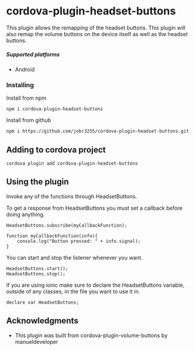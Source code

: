 # cordova-plugin-headset-buttons

This plugin allows the remapping of the headset buttons. This plugin will also remap the volume buttons on the device itself as well as the headset buttons.

##### Supported platforms
* Android

### Installing

Install from npm

```
npm i cordova-plugin-headset-buttons
```

Install from github

```
npm i https://github.com/jobr3255/cordova-plugin-headset-buttons.git
```

## Adding to cordova project

```
cordova plugin add cordova-plugin-headset-buttons
```

## Using the plugin

Invoke any of the functions through HeadsetButtons.

To get a response from HeadsetButtons you must set a callback before doing anything.

```
HeadsetButtons.subscribe(myCallbackFunction);

function myCallbackFunction(info){
	console.log("Button pressed: " + info.signal);
}
```

You can start and stop the listener whenever you want.

```
HeadsetButtons.start();
HeadsetButtons.stop();
```
If you are using ionic make sure to declare the HeadsetButtons variable, outside of any classes, in the file you want to use it in.

```
declare var HeadsetButtons;
```

## Acknowledgments

* This plugin was built from cordova-plugin-volume-buttons by manueldeveloper
